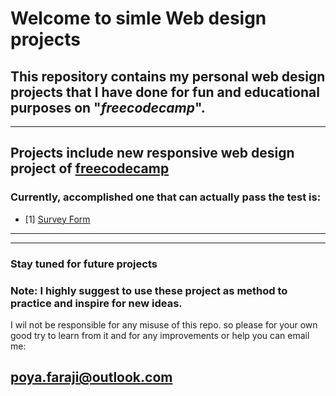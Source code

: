# Welcome to simle Web design projects
## This repository contains my personal web design projects that I have done for fun and educational purposes on "*freecodecamp*". 
----

## Projects include new responsive web design project of [freecodecamp](https://www.freecodecamp.org/learn/2022/responsive-web-design/)

### Currently, accomplished one that can actually pass the test is:
- [1] [Survey Form](https://simple-web.w3spaces.com)


---
---
### Stay tuned for future projects
### **Note:** I highly suggest to use these project as method to practice and inspire for  new ideas.
I wil not be responsible for any misuse of this repo. so please for your own good try to learn from it and for any improvements  or help you can email me:

## poya.faraji@outlook.com
